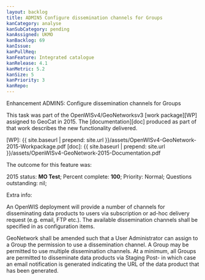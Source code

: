 ```yaml
---
layout: backlog
title: ADMIN5 Configure dissemination channels for Groups
kanCategory: analyse
kanSubCategory: pending
kanAssigned: UKMO
kanBacklog: 69
kanIssue:
kanPullReq:
kanFeature: Integrated catalogue
kanRelease: 4.1
kanMetric: 5.2
kanSize: 5
kanPriority: 3
kanRepo:
---
```

Enhancement ADMIN5: Configure dissemination channels for Groups

This task was part of the OpenWISv4/GeoNetworksv3 [work package][WP] assigned to GeoCat in 2015.  The [documentation][doc] produced as part of that work describes the new functionality delivered.

[WP]: {{ site.baseurl | prepend: site.url }}/assets/OpenWISv4-GeoNetwork-2015-Workpackage.pdf
[doc]: {{ site.baseurl | prepend: site.url }}/assets/OpenWISv4-GeoNetwork-2015-Documentation.pdf

The outcome for this feature was:

2015 status: **MO Test**; Percent complete: **100**; Priority: Normal; Questions outstanding: nil;

Extra info:

An OpenWIS deployment will provide a number of channels for disseminating data products to users via subscription or ad-hoc delivery request (e.g. email, FTP etc.).
The available dissemination channels shall be specified in as configuration items.

GeoNetwork shall be amended such that a User Administrator can assign to a Group the permission to use a dissemination channel. A Group may be permitted to use multiple dissemination channels. At a minimum, all Groups are permitted to disseminate data products via Staging Post- in which case an email notification is generated indicating the URL of the data product that has been generated.
